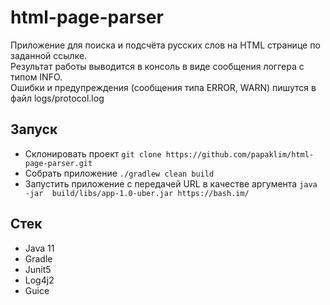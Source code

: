 # html-page-parser
Приложение для поиска и подсчёта русских слов на HTML странице по заданной ссылке.  
Результат работы выводится в консоль в виде сообщения логгера с типом INFO.  
Ошибки и предупреждения (сообщения типа ERROR, WARN) пишутся в файл logs/protocol.log
## Запуск
- Склонировать проект `git clone https://github.com/papaklim/html-page-parser.git`
- Собрать приложение `./gradlew clean build`
- Запустить приложение с передачей URL в качестве аргумента `java -jar  build/libs/app-1.0-uber.jar https://bash.im/`

## Стек
- Java 11
- Gradle
- Junit5 
- Log4j2  
- Guice

